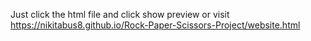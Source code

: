 Just click the html file and click show preview or visit 
https://nikitabus8.github.io/Rock-Paper-Scissors-Project/website.html